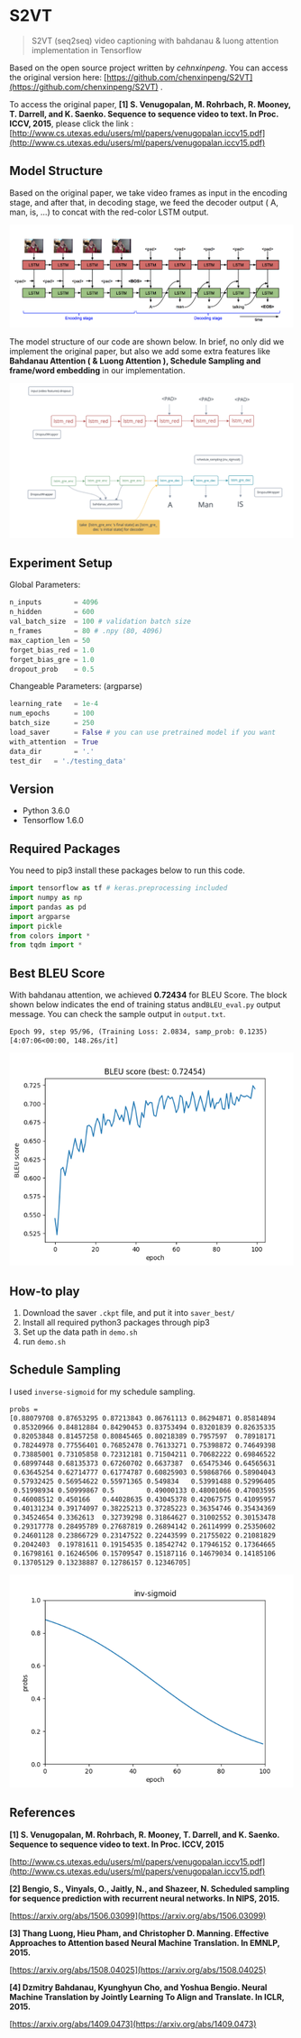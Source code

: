 # S2VT 

>  S2VT (seq2seq) video captioning with bahdanau & luong attention implementation in Tensorflow

Based on the open source project written by *cehnxinpeng*. You can access the original version here: [https://github.com/chenxinpeng/S2VT](https://github.com/chenxinpeng/S2VT) .



To access the original paper, **[1] S. Venugopalan, M. Rohrbach, R. Mooney, T. Darrell, and K. Saenko. Sequence to sequence video to text. In Proc. ICCV, 2015**, please click the link : [http://www.cs.utexas.edu/users/ml/papers/venugopalan.iccv15.pdf](http://www.cs.utexas.edu/users/ml/papers/venugopalan.iccv15.pdf)



## Model Structure

Based on the original paper, we take video frames as input in the encoding stage, and after that, in decoding stage, we feed the decoder output ( A, man, is, …) to concat with the red-color LSTM output.

![](util/s2vt-1.png)

The model structure of our code are shown below. In brief, no only did we implement the original paper, but also we add some extra features like **Bahdanau Attention ( & Luong Attention ), Schedule Sampling and frame/word embedding** in our implementation.

![](util/s2vt-2.png)



## Experiment Setup

Global Parameters: 

```python
n_inputs        = 4096
n_hidden        = 600
val_batch_size  = 100 # validation batch size
n_frames        = 80 # .npy (80, 4096) 
max_caption_len = 50
forget_bias_red = 1.0
forget_bias_gre = 1.0
dropout_prob    = 0.5
```

Changeable Parameters: (argparse)

```python
learning_rate   = 1e-4
num_epochs      = 100
batch_size      = 250
load_saver      = False # you can use pretrained model if you want
with_attention  = True
data_dir        = '.'
test_dir   = './testing_data'
```



## Version

* Python 3.6.0
* Tensorflow 1.6.0



## Required Packages

You need to pip3 install these packages below to run this code.

```python
import tensorflow as tf # keras.preprocessing included
import numpy as np
import pandas as pd
import argparse
import pickle
from colors import *
from tqdm import *
```



## Best BLEU Score

With bahdanau attention, we achieved **0.72434** for BLEU Score. The block shown below indicates the end of training status and`BLEU_eval.py` output message. You can check the sample output in `output.txt`.

```
Epoch 99, step 95/96, (Training Loss: 2.0834, samp_prob: 0.1235) [4:07:06<00:00, 148.26s/it]
```

![](util/bleu-plot.png)



## How-to play

1. Download the saver `.ckpt` file, and put it into `saver_best/`
2. Install all required python3 packages through pip3
3. Set up the data path in `demo.sh`
4. run `demo.sh`




## Schedule Sampling

I used `inverse-sigmoid` for my schedule sampling.

```
probs = 
[0.88079708 0.87653295 0.87213843 0.86761113 0.86294871 0.85814894
 0.85320966 0.84812884 0.84290453 0.83753494 0.83201839 0.82635335
 0.82053848 0.81457258 0.80845465 0.80218389 0.7957597  0.78918171
 0.78244978 0.77556401 0.76852478 0.76133271 0.75398872 0.74649398
 0.73885001 0.73105858 0.72312181 0.71504211 0.70682222 0.69846522
 0.68997448 0.68135373 0.67260702 0.6637387  0.65475346 0.64565631
 0.63645254 0.62714777 0.61774787 0.60825903 0.59868766 0.58904043
 0.57932425 0.56954622 0.55971365 0.549834   0.53991488 0.52996405
 0.51998934 0.50999867 0.5        0.49000133 0.48001066 0.47003595
 0.46008512 0.450166   0.44028635 0.43045378 0.42067575 0.41095957
 0.40131234 0.39174097 0.38225213 0.37285223 0.36354746 0.35434369
 0.34524654 0.3362613  0.32739298 0.31864627 0.31002552 0.30153478
 0.29317778 0.28495789 0.27687819 0.26894142 0.26114999 0.25350602
 0.24601128 0.23866729 0.23147522 0.22443599 0.21755022 0.21081829
 0.2042403  0.19781611 0.19154535 0.18542742 0.17946152 0.17364665
 0.16798161 0.16246506 0.15709547 0.15187116 0.14679034 0.14185106
 0.13705129 0.13238887 0.12786157 0.12346705]
```

![](util/sigmoid.png)


## References

**[1] S. Venugopalan, M. Rohrbach, R. Mooney, T. Darrell, and K. Saenko. Sequence to sequence video to text. In Proc. ICCV, 2015**

[http://www.cs.utexas.edu/users/ml/papers/venugopalan.iccv15.pdf](http://www.cs.utexas.edu/users/ml/papers/venugopalan.iccv15.pdf)

**[2] Bengio, S., Vinyals, O., Jaitly, N., and Shazeer, N. Scheduled sampling for sequence prediction with**
**recurrent neural networks. In NIPS, 2015.**

[https://arxiv.org/abs/1506.03099](https://arxiv.org/abs/1506.03099)

**[3] Thang Luong, Hieu Pham, and Christopher D. Manning. Effective Approaches to Attention based Neural Machine Translation. In EMNLP, 2015.**

[https://arxiv.org/abs/1508.04025](https://arxiv.org/abs/1508.04025)

**[4] Dzmitry Bahdanau, Kyunghyun Cho, and Yoshua Bengio. Neural Machine Translation by Jointly Learning To Align and Translate. In ICLR, 2015.**

[https://arxiv.org/abs/1409.0473](https://arxiv.org/abs/1409.0473)

